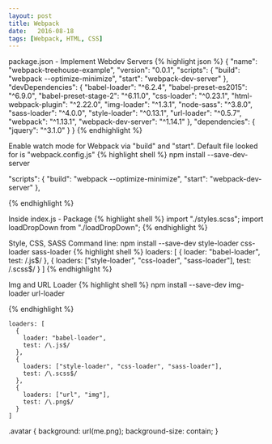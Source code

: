 ```yaml
---
layout: post
title: Webpack
date:   2016-08-18
tags: [Webpack, HTML, CSS]
---
```


package.json - Implement Webdev Servers
{% highlight json %}
{
  "name": "webpack-treehouse-example",
  "version": "0.0.1",
  "scripts": {
    "build": "webpack --optimize-minimize",
    "start": "webpack-dev-server"
  },
  "devDependencies": {
    "babel-loader": "^6.2.4",
    "babel-preset-es2015": "^6.9.0",
    "babel-preset-stage-2": "^6.11.0",
    "css-loader": "^0.23.1",
    "html-webpack-plugin": "^2.22.0",
    "img-loader": "^1.3.1",
    "node-sass": "^3.8.0",
    "sass-loader": "^4.0.0",
    "style-loader": "^0.13.1",
    "url-loader": "^0.5.7",
    "webpack": "^1.13.1",
    "webpack-dev-server": "^1.14.1"
  },
  "dependencies": {
    "jquery": "^3.1.0"
  }
}
{% endhighlight %}

Enable watch mode for Webpack via "build" and "start". Default file looked for is "webpack.config.js"
{% highlight shell %}
npm install --save-dev-server

  "scripts": {
    "build": "webpack --optimize-minimize",
    "start": "webpack-dev-server"
  },

{% endhighlight %}

Inside index.js - Package
{% highlight shell %}
import "./styles.scss";
import loadDropDown from "./loadDropDown";
{% endhighlight %}


Style, CSS, SASS
Command line:
npm install --save-dev style-loader css-loader sass-loader
{% highlight shell %}
    loaders: [
      {
        loader: "babel-loader",
        test: /\.js$/
      },
      {
        loaders: ["style-loader", "css-loader", "sass-loader"],
        test: /\.scss$/
      }
    ]
{% endhighlight %}


Img and URL Loader
{% highlight shell %}
npm install --save-dev img-loader url-loader

{% endhighlight %}

    loaders: [
      {
        loader: "babel-loader",
        test: /\.js$/
      },
      {
        loaders: ["style-loader", "css-loader", "sass-loader"],
        test: /\.scss$/
      },
      {
        loaders: ["url", "img"],
        test: /\.png$/
      }
    ]



  .avatar {
    background: url(me.png);
    background-size: contain;
  }




